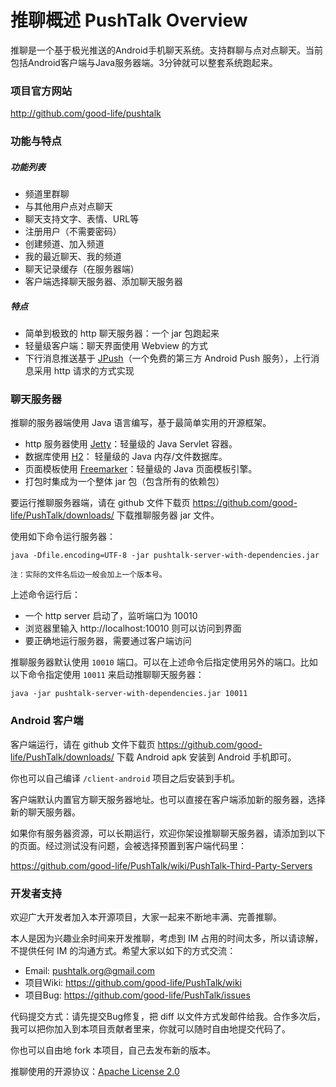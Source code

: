 # 推聊概述 PushTalk Overview
推聊是一个基于极光推送的Android手机聊天系统。支持群聊与点对点聊天。当前包括Android客户端与Java服务器端。3分钟就可以整套系统跑起来。

### 项目官方网站
<http://github.com/good-life/pushtalk>


### 功能与特点
  
##### 功能列表

* 频道里群聊
* 与其他用户点对点聊天
* 聊天支持文字、表情、URL等
* 注册用户（不需要密码）
* 创建频道、加入频道
* 我的最近聊天、我的频道
* 聊天记录缓存（在服务器端）
* 客户端选择聊天服务器、添加聊天服务器

##### 特点

* 简单到极致的 http 聊天服务器：一个 jar 包跑起来
* 轻量级客户端：聊天界面使用 Webview 的方式
* 下行消息推送基于 [JPush](http://jpush.cn/)（一个免费的第三方 Android Push 服务），上行消息采用 http 请求的方式实现


### 聊天服务器

推聊的服务器端使用 Java 语言编写，基于最简单实用的开源框架。

* http 服务器使用 [Jetty](http://www.eclipse.org/jetty/)：轻量级的 Java Servlet 容器。
* 数据库使用 [H2](http://http://www.h2database.com/)： 轻量级的 Java 内存/文件数据库。
* 页面模板使用 [Freemarker](http://freemarker.sourceforge.net/)：轻量级的 Java 页面模板引擎。
* 打包时集成为一个整体 jar 包（包含所有的依赖包）

要运行推聊服务器端，请在 github 文件下载页 <https://github.com/good-life/PushTalk/downloads/> 下载推聊服务器 jar 文件。

使用如下命令运行服务器：

	java -Dfile.encoding=UTF-8 -jar pushtalk-server-with-dependencies.jar
	
`注：实际的文件名后边一般会加上一个版本号。` 

上述命令运行后：

* 一个 http server 启动了，监听端口为 10010
* 浏览器里输入 http://localhost:10010 则可以访问到界面
* 要正确地运行服务器，需要通过客户端访问

推聊服务器默认使用 `10010` 端口。可以在上述命令后指定使用另外的端口。比如以下命令指定使用 `10011` 来启动推聊聊天服务器：

	java -jar pushtalk-server-with-dependencies.jar 10011


### Android 客户端

客户端运行，请在 github 文件下载页 <https://github.com/good-life/PushTalk/downloads/> 下载 Android apk 安装到 Android 手机即可。

你也可以自己编译 `/client-android` 项目之后安装到手机。

客户端默认内置官方聊天服务器地址。也可以直接在客户端添加新的服务器，选择新的聊天服务器。

如果你有服务器资源，可以长期运行，欢迎你架设推聊聊天服务器，请添加到以下的页面。经过测试没有问题，会被选择预置到客户端代码里：

<https://github.com/good-life/PushTalk/wiki/PushTalk-Third-Party-Servers>


### 开发者支持

欢迎广大开发者加入本开源项目，大家一起来不断地丰满、完善推聊。

本人是因为兴趣业余时间来开发推聊，考虑到 IM 占用的时间太多，所以请谅解，不提供任何 IM 的沟通方式。希望大家以如下的方式交流：

* Email:  <pushtalk.org@gmail.com>
* 项目Wiki: <https://github.com/good-life/PushTalk/wiki>
* 项目Bug: <https://github.com/good-life/PushTalk/issues>

代码提交方式：请先提交Bug修复，把 diff 以文件方式发邮件给我。合作多次后，我可以把你加入到本项目贡献者里来，你就可以随时自由地提交代码了。

你也可以自由地 fork 本项目，自己去发布新的版本。

推聊使用的开源协议：[Apache License 2.0](http://www.apache.org/licenses/LICENSE-2.0)

